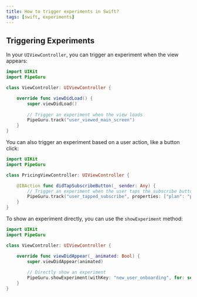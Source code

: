 ```yaml
---
title: How to trigger experiments in Swift?
tags: [swift, experiments]
---
```


## Triggering Experiments

In your `UIViewController`, you can trigger an experiment when the view appears:

```swift
import UIKit
import PipeGuru

class ViewController: UIViewController {

    override func viewDidLoad() {
        super.viewDidLoad()
        
        // Trigger an experiment when the view loads
        PipeGuru.track("user_viewed_main_screen")
    }
}
```

You can also trigger an experiment based on a user action, like a button click:

```swift
import UIKit
import PipeGuru

class PricingViewController: UIViewController {

    @IBAction func didTapSubscribeButton(_ sender: Any) {
        // Trigger an experiment when the user taps the subscribe button
        PipeGuru.track("user_tapped_subscribe", properties: ["plan": "premium"])
    }
}
```

To show an experiment directly, you can use the `showExperiment` method:

```swift
import UIKit
import PipeGuru

class ViewController: UIViewController {

    override func viewDidAppear(_ animated: Bool) {
        super.viewDidAppear(animated)
        
        // Directly show an experiment
        PipeGuru.showExperiment(withKey: "new_user_onboarding", for: self)
    }
}
```